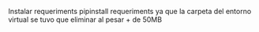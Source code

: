 Instalar requeriments pipinstall requeriments ya que la carpeta del entorno virtual se tuvo que eliminar al pesar + de 50MB
